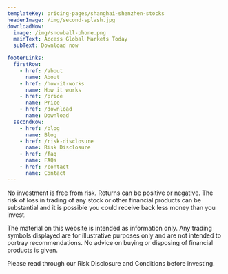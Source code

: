 ```yaml
---
templateKey: pricing-pages/shanghai-shenzhen-stocks
headerImage: /img/second-splash.jpg
downloadNow:
  image: /img/snowball-phone.png
  mainText: Access Global Markets Today
  subText: Download now

footerLinks:
  firstRow:
    - href: /about
      name: About
    - href: /how-it-works
      name: How it works
    - href: /price
      name: Price
    - href: /download
      name: Download
  secondRow:
    - href: /blog
      name: Blog
    - href: /risk-disclosure
      name: Risk Disclosure
    - href: /faq
      name: FAQs
    - href: /contact
      name: Contact
---
```

No investment is free from risk. Returns can be positive or negative. The risk of loss in trading of any stock or other financial products can be substantial and it is possible you could receive back less money than you invest.

The material on this website is intended as information only. Any trading symbols displayed are for illustrative purposes only and are not intended to portray recommendations. No advice on buying or disposing of financial products is given.

Please read through our Risk Disclosure and Conditions before investing.

